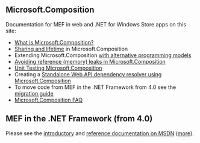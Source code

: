 ## Microsoft.Composition

Documentation for MEF in web and .NET for Windows Store apps on this site:

* [What is Microsoft.Composition?](What-is-Microsoft.Composition_)
* [Sharing and lifetime](Sharing-and-lifetime) in Microsoft.Composition
* Extending Microsoft.Composition [with alternative programming models](ProgrammingModelExtensions.md)
* [Avoiding reference (memory) leaks in Microsoft.Composition](--Avoiding-reference-(memory)-leaks-in-MEF-for-.Net-4.5-and-Windows-Store-Apps)
* [Unit Testing Microsoft.Composition](Unit-Testing-Microsoft.Composition)
* Creating a [Standalone Web API dependency resolver using Microsoft.Composition](Standalone-Web-API-dependency-resolver-using-Microsoft.Composition)
* To move code from MEF in the .NET Framework from 4.0 see the [migration guide](Changes)
* [Microsoft.Composition FAQ](Microsoft.Composition-FAQ)

## MEF in the .NET Framework (from 4.0)

Please see the [introductory](http://msdn.microsoft.com/en-us/library/dd460648.aspx) and [reference documentation on MSDN](http://msdn.microsoft.com/en-us/library/system.componentmodel.composition(VS.100).aspx) ([more](http://msdn.microsoft.com/en-us/library/system.componentmodel.composition.hosting(VS.100).aspx)).
